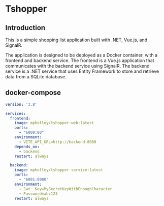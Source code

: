 # Tshopper

## Introduction

This is a simple shopping list application built with .NET, Vue.js, and SignalR.

The application is designed to be deployed as a Docker container, with a frontend and backend service. The frontend is a Vue.js application that communicates with the backend service using SignalR. The backend service is a .NET service that uses Entity Framework to store and retrieve data from a SQLite database.

## docker-compose

```yml
version: '3.8'

services:
  frontend:
    image: mpholley/tshopper-web:latest
    ports:
      - "6000:80"
    environment:
      - VITE_API_URL=http://backend:8080
    depends_on:
      - backend
    restart: always

  backend:
    image: mpholley/tshopper-service:latest
    ports:
      - "6001:8080"
    environment:
      - Jwt__Key=MySecretKeyWithEnoughCharacter
      - Password=abc123
    restart: always
```
